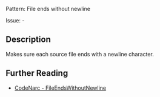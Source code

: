 Pattern: File ends without newline

Issue: -

## Description

Makes sure each source file ends with a newline character.

## Further Reading

* [CodeNarc - FileEndsWithoutNewline](https://codenarc.github.io/CodeNarc/codenarc-rules-formatting.html#fileendswithoutnewline-rule)